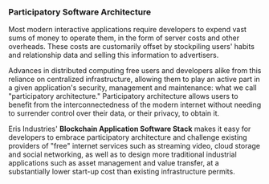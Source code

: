 ### Participatory Software Architecture

Most modern interactive applications require developers to expend vast sums of money to operate them, in the form of server costs and other overheads. These costs are customarily offset by stockpiling users' habits and relationship data and selling this information to advertisers.

Advances in distributed computing free users and developers alike from this reliance on centralized infrastructure, allowing them to play an active part in a given application's security, management and maintenance: what we call "participatory architecture." Participatory architecture allows users to benefit from the interconnectedness of the modern internet without needing to surrender control over their data, or their privacy, to obtain it.

Eris Industries' **Blockchain Application Software Stack** makes it easy for developers to embrace participatory architecture and challenge existing providers of "free" internet services such as streaming video, cloud storage and social networking, as well as to design more traditional industrial applications such as asset management and value transfer, at a substantially lower start-up cost than existing infrastructure permits.
